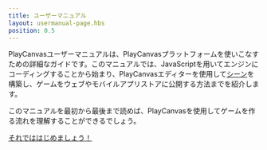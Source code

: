 ```yaml
---
title: ユーザーマニュアル
layout: usermanual-page.hbs
position: 0.5
---
```


PlayCanvasユーザーマニュアルは、PlayCanvasプラットフォームを使いこなすための詳細なガイドです。このマニュアルでは、JavaScriptを用いてエンジンにコーディングすることから始まり、PlayCanvasエディターを使用して[シーン][1]を構築し、ゲームをウェブやモバイルアプリストアに公開する方法までを紹介します。

このマニュアルを最初から最後まで読めば、PlayCanvasを使用してゲームを作る流れを理解することができるでしょう。

[それでははじめましょう！][2]

[1]: /user-manual/glossary#scene
[2]: /user-manual/introduction
